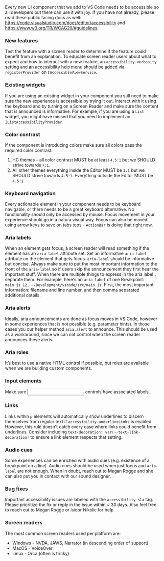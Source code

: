 Every new UI component that we add to VS Code needs to be accessible so all developers out there can use it with joy. If you have not already, please read these public facing docs as well: https://code.visualstudio.com/docs/editor/accessibility and https://www.w3.org/TR/WCAG20/#guidelines.

### New features

Test the feature with a screen reader to determine if the feature could benefit from an explanation. To educate screen reader users about what to expect and how to interact with a new feature, an `accessibility.verbosity` setting and an accessibility help menu should be added via `registerProvider` on `IAccessibleViewService`. 

### Existing widgets

If you are using an existing widget in your component you still need to make sure the new experience is accessible by trying it out. Interact with it using the keyboard and by turning on a Screen Reader and make sure the content that is announced is informative. For example, if you are using a `List` widget, you might have missed that you need to implement an `IListAccessibilityProvider`.

### Color contrast

If the component is introducing colors make sure all colors pass the required color contrast: 
1) HC themes - all color contrast MUST be at least `4.5:1` but we SHOULD strive towards `7:1`.
2) All other themes everything inside the Editor MUST be `3:1` but we SHOULD strive towards `4.5:1`. Everything outside the Editor MUST be `4.5:1`

### Keyboard navigation

Every actionable element in your component needs to be keyboard navigable, or there needs to be a great keyboard alternative. No functionality should only be accessed by mouse. Focus movement in your experience should go in a natura visual way. Focus can also be moved using arrow keys to save on tabs tops - `ActionBar` is doing that right now.

### Aria labels

When an element gets focus, a screen reader will read something if the element has an `aria-label` attribute set. Set an informative `aria-label` attribute on the element that gets focus. `aria-label` should be informative but concise. Always make sure to put the most important information to the front of the `aria-label` so if users skip the announcement they first hear the important stuff. When there are multiple things to express in the aria label `,` separate them. For example, here's an `aria-label` of one Breakpoint: `main.js 12, ~/Development/vscode/src/main.js`. First, the most important information: filename and line number, and then comma separated additional details.

### Aria alerts

Ideally, aria announcements are done as focus moves in VS Code, however in some experiences that is not possible (e.g. parameter hints). In those cases you our helper method `aria.alert` to announce. This should be used as a workaround, since we can not control when the screen reader announces these alerts.

### Aria roles
It’s best to use a native HTML control if possible, but roles are available when we are building custom components.

### Input elements
Make sure <input> controls have associated labels.

### Links
Links within `p` elements will automatically show underlines to discern themselves from regular text if `accessibility.underlineLinks` is enabled. However, this rule doesn't catch every case where links could benefit from underlines. Consider including `text-decoration: var(--text-link-decoration)` to ensure a link element respects that setting. 

### Audio cues

Some experiences can be enriched with audio cues (e.g. existence of a breakpoint on a line). Audio cues should be used when just focus and `aria-label` are not enough. When in doubt, reach out to Megan Rogge and she can also put you in contact with our sound designer.

### Bug fixes

Important accessibility issues are labeled with the `accessibility-sla` tag. Please prioritize the fix or reply in the issue within ~ 30 days. Also feel free to reach out to Megan Rogge or Isidor Nikolic for help. 

### Screen readers
The most common screen readers used per platform are:
- Windows - NVDA, JAWS, Narrator (in descending order of support)
- MacOS - VoiceOver
- Linux - Orca (often is tricky)